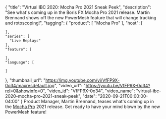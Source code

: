 {
  "title": "Virtual IBC 2020: Mocha Pro 2021 Sneak Peek",
  "description": "See what's coming up in the Boris FX Mocha Pro 2021 release. Martin Brennand shows off the new PowerMesh feature that will change tracking and rotoscoping!",
  "tagging": {
    "product": [
      "Mocha Pro"
    ],
    "host": [

    ],
    "series": [
      "Live Replays"
    ],
    "feature": [

    ],
    "language": [

    ]
  },
  "thumbnail_url": "https://img.youtube.com/vi/VfFP9X-0o34/maxresdefault.jpg",
  "video_url": "https://youtu.be/VfFP9X-0o34?rel=0&showinfo=0",
  "video_id": "VfFP9X-0o34",
  "video_name": "virtual-ibc-2020-mocha-pro-2021-sneak-peek",
  "date": "2020-09-21T00:00:00-04:00"
}
Product Manager, Martin Brennand, teases what's coming up in the [Mocha Pro](https://borisfx.com/products/mocha-pro/?collection=mocha-pro&product=mocha-pro "Boris FX Mocha Pro") 2021 release. Get ready to have your mind blown by the new PowerMesh feature!
